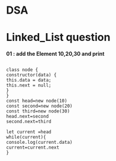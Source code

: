 # DSA
 # Linked_List question  # 

**01 : add the Element 10,20,30 and print**
```

class node {
constructor(data) {
this.data = data;
this.next = null;
}
}
const head=new node(10)
const second=new node(20)
const third=new node(30)
head.next=second
second.next=third

let current =head
while(current){
console.log(current.data)
current=current.next
}
```

